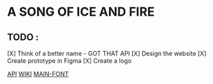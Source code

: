 # A SONG OF ICE AND FIRE

## TODO :
[X] Think of a better name - GOT THAT API
[X] Design the website 
    [X] Create prototype in Figma
    [X] Create a logo

[API](https://anapioficeandfire.com/Documentation)
[WIKI](https://gameofthrones.fandom.com/wiki/Game_of_Thrones_Wiki)
[MAIN-FONT]()
